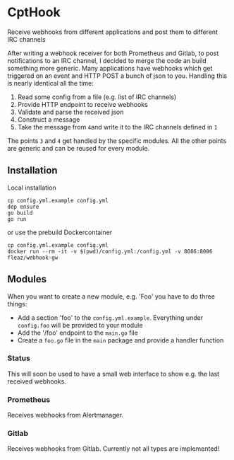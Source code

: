 # CptHook
Receive webhooks from different applications and post them to different IRC channels

After writing a webhook receiver for both Prometheus and Gitlab, to post notifications to
an IRC channel, I decided to merge the code an build something more generic. Many applications
have webhooks which get triggered on an event and HTTP POST a bunch of json to you. Handling this
is nearly identical all the time:
  1. Read some config from a file (e.g. list of IRC channels) 
  2. Provide HTTP endpoint to receive webhooks
  3. Validate and parse the received json
  4. Construct a message
  5. Take the message from `4`and write it to the IRC channels defined in `1`
 
The points `3` and `4` get handled by the specific modules. All the other points are generic
and can be reused for every module.

## Installation
Local installation
```
cp config.yml.example config.yml
dep ensure
go build
go run
```
or use the prebuild Dockercontainer
```
cp config.yml.example config.yml
docker run --rm -it -v $(pwd)/config.yml:/config.yml -v 8086:8086 fleaz/webhook-gw
```

## Modules
When you want to create a new module, e.g. 'Foo' you have to do three things:
  - Add a section 'foo' to the `config.yml.example`. Everything under `config.foo` will be provided to your module
  - Add the '/foo' endpoint to the `main.go` file
  - Create a `foo.go` file in the `main` package and provide a handler function

### Status
This will soon be used to have a small web interface to show e.g. the last received webhooks.

### Prometheus
Receives webhooks from Alertmanager.

### Gitlab
Receives webhooks from Gitlab. Currently not all types are implemented!
